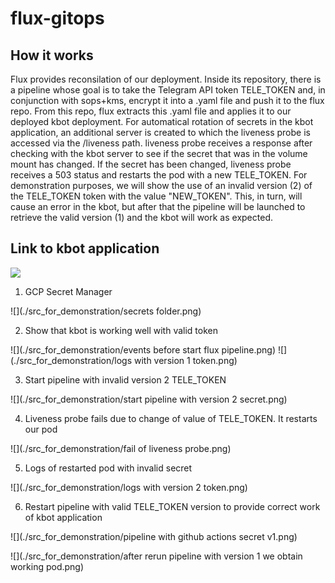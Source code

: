 # flux-gitops
## How it works
Flux provides reconsilation of our deployment. Inside its repository, there is a pipeline whose goal is to take the Telegram API token TELE_TOKEN and, in conjunction with sops+kms, encrypt it into a .yaml file and push it to the flux repo. From this repo, flux extracts this .yaml file and applies it to our deployed kbot deployment. For automatical rotation of secrets in the kbot application, an additional server is created to which the liveness probe is accessed via the /liveness path. liveness probe receives a response after checking with the kbot server to see if the secret that was in the volume mount has changed. If the secret has been changed, liveness probe receives a 503 status and restarts the pod with a new TELE_TOKEN. For demonstration purposes, we will show the use of an invalid version (2) of the TELE_TOKEN token with the value "NEW_TOKEN". This, in turn, will cause an error in the kbot, but after that the pipeline will be launched to retrieve the valid version (1) and the kbot will work as expected.

## Link to kbot application

![](https://github.com/vitalibit/kbot)

1. GCP Secret Manager

![](./src_for_demonstration/secrets folder.png)

2. Show that kbot is working well with valid token

![](./src_for_demonstration/events before start flux pipeline.png)
![](./src_for_demonstration/logs with version 1 token.png)

3. Start pipeline with invalid version 2 TELE_TOKEN

![](./src_for_demonstration/start pipeline with version 2 secret.png)

4. Liveness probe fails due to change of value of TELE_TOKEN. It restarts our pod

![](./src_for_demonstration/fail of liveness probe.png)

5. Logs of restarted pod with invalid secret

![](./src_for_demonstration/logs with version 2 token.png)

6. Restart pipeline with valid TELE_TOKEN version to provide correct work of kbot application

![](./src_for_demonstration/pipeline with github actions secret v1.png)

![](./src_for_demonstration/after rerun pipeline with version 1 we obtain working pod.png)
